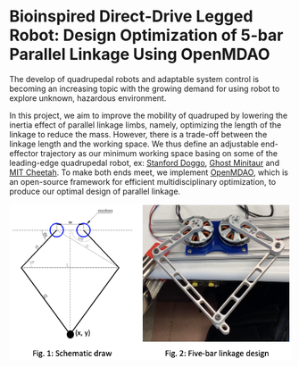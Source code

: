 # Bioinspired Direct-Drive Legged Robot: Design Optimization of 5-bar Parallel Linkage Using OpenMDAO

The develop of quadrupedal robots and adaptable system control is becoming an increasing topic with the growing demand for using robot to explore unknown,
hazardous environment. 

In this project, we aim to improve the mobility of quadruped by lowering the inertia effect of parallel linkage limbs, namely, optimizing the length of the linkage to reduce the mass. 
However, there is a trade-off between the linkage length and the working space. We thus define an adjustable end-effector trajectory as our minimum working space basing on some of the leading-edge quadrupedal robot, 
ex: [Stanford Doggo](https://arxiv.org/abs/1905.04254), [Ghost Minitaur](https://www.spiedigitallibrary.org/conference-proceedings-of-spie/9837/98370I/Gait-development-on-Minitaur-a-direct-drive-quadrupedal-robot/10.1117/12.2231105.short) 
and [MIT Cheetah](https://journals.sagepub.com/doi/full/10.1177/0278364917694244). To make both ends meet, we implement [OpenMDAO](https://openmdao.org/), which is an open-source framework for efficient multidisciplinary optimization, 
to produce our optimal design of parallel linkage.

![alt text](https://github.com/holyhenry/Leg-Robot-Design-Optimization/blob/master/Report/robot_leg_mechanism.png "robot_leg_mechanism")


